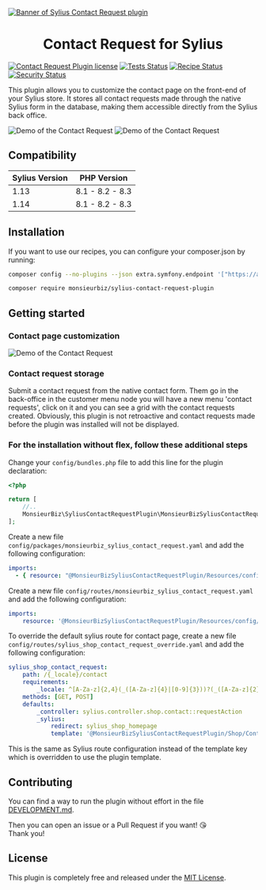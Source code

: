 [![Banner of Sylius Contact Request plugin](docs/images/banner.jpg)](https://monsieurbiz.com/agence-web-experte-sylius)

<h1 align="center">Contact Request for Sylius</h1>

[![Contact Request Plugin license](https://img.shields.io/github/license/monsieurbiz/SyliusContactRequestPlugin?public)](https://github.com/monsieurbiz/SyliusContactRequestPlugin/blob/master/LICENSE.txt)
[![Tests Status](https://img.shields.io/github/actions/workflow/status/monsieurbiz/SyliusContactRequestPlugin/tests.yaml?branch=master&logo=github)](https://github.com/monsieurbiz/SyliusContactRequestPlugin/actions?query=workflow%3ATests)
[![Recipe Status](https://img.shields.io/github/actions/workflow/status/monsieurbiz/SyliusContactRequestPlugin/recipe.yaml?branch=master&label=recipes&logo=github)](https://github.com/monsieurbiz/SyliusContactRequestPlugin/actions?query=workflow%3ASecurity)
[![Security Status](https://img.shields.io/github/actions/workflow/status/monsieurbiz/SyliusContactRequestPlugin/security.yaml?branch=master&label=security&logo=github)](https://github.com/monsieurbiz/SyliusContactRequestPlugin/actions?query=workflow%3ASecurity)

This plugin allows you to customize the contact page on the front-end of your Sylius store. It stores all contact requests made through the native Sylius form in the database, making them accessible directly from the Sylius back office.

![Demo of the Contact Request](docs/images/admin-list.png)
![Demo of the Contact Request](docs/images/demo-shop.jpg)

## Compatibility

| Sylius Version | PHP Version     |
|----------------|-----------------|
| 1.13           | 8.1 - 8.2 - 8.3 |
| 1.14           | 8.1 - 8.2 - 8.3 |

## Installation

If you want to use our recipes, you can configure your composer.json by running:

```bash
composer config --no-plugins --json extra.symfony.endpoint '["https://api.github.com/repos/monsieurbiz/symfony-recipes/contents/index.json?ref=flex/master","flex://defaults"]'
```

```bash
composer require monsieurbiz/sylius-contact-request-plugin
```

## Getting started

### Contact page customization

![Demo of the Contact Request](docs/images/settings.jpg)

### Contact request storage

Submit a contact request from the native contact form. Them go in the back-office in the customer menu node you will have a new menu 'contact requests', click on it and 
you can see a grid with the contact requests created.
Obviously, this plugin is not retroactive and contact requests made before the plugin was installed will not be displayed.

### For the installation without flex, follow these additional steps

Change your `config/bundles.php` file to add this line for the plugin declaration:

```php
<?php

return [
    //..
    MonsieurBiz\SyliusContactRequestPlugin\MonsieurBizSyliusContactRequestPlugin::class => ['all' => true],
];
```

Create a new file `config/packages/monsieurbiz_sylius_contact_request.yaml` and add the following configuration:

```yaml
imports:
  - { resource: "@MonsieurBizSyliusContactRequestPlugin/Resources/config/config.yaml" }
```

Create a new file `config/routes/monsieurbiz_sylius_contact_request.yaml` and add the following configuration:

```yaml
imports:
    resource: '@MonsieurBizSyliusContactRequestPlugin/Resources/config/routes.yaml'
```

To override the default sylius route for contact page, create a new file `config/routes/sylius_shop_contact_request_override.yaml` and add the following configuration:

```yaml
sylius_shop_contact_request:
    path: /{_locale}/contact
    requirements:
        _locale: ^[A-Za-z]{2,4}(_([A-Za-z]{4}|[0-9]{3}))?(_([A-Za-z]{2}|[0-9]{3}))?$
    methods: [GET, POST]
    defaults:
        _controller: sylius.controller.shop.contact::requestAction
        _sylius:
            redirect: sylius_shop_homepage
            template: '@MonsieurBizSyliusContactRequestPlugin/Shop/ContactRequest/request.html.twig'
```

This is the same as Sylius route configuration instead of the template key which is overridden to use the plugin template.

## Contributing

You can find a way to run the plugin without effort in the file [DEVELOPMENT.md](./DEVELOPMENT.md).

Then you can open an issue or a Pull Request if you want! 😘  
Thank you!

## License

This plugin is completely free and released under the [MIT License](https://github.com/monsieurbiz/SyliusContactRequestPlugin/blob/master/LICENSE).

